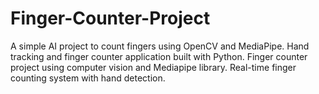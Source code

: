# Finger-Counter-Project
A simple AI project to count fingers using OpenCV and MediaPipe.  Hand tracking and finger counter application built with Python.  Finger counter project using computer vision and Mediapipe library.  Real-time finger counting system with hand detection.

